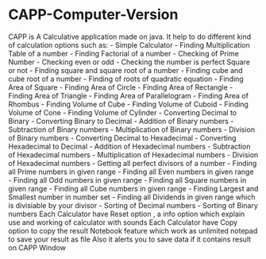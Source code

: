 # CAPP-Computer-Version
CAPP is A Calculative application made on java. It help to do different kind of calculation options such as: - Simple Calculator - Finding Multiplication Table of a number - Finding Factorial of a number - Checking of Prime Number - Checking even or odd - Checking the number is perfect Square or not - Finding square and square root of a number - Finding cube and cube root of a number - Finding of roots of quadratic equation - Finding Area of Square - Finding Area of Circle - Finding Area of Rectangle - Finding Area of Triangle - Finding Area of Parallelogram - Finding Area of Rhombus - Finding Volume of Cube - Finding Volume of Cuboid - Finding Volume of Cone - Finding Volume of Cylinder - Converting Decimal to Binary - Converting Binary to Decimal - Addition of Binary numbers - Subtraction of Binary numbers - Multiplication of Binary numbers - Division of Binary numbers - Converting Decimal to Hexadecimal - Converting Hexadecimal to Decimal - Addition of Hexadecimal numbers - Subtraction of Hexadecimal numbers - Multiplication of Hexadecimal numbers - Division of Hexadecimal numbers - Getting all perfect divisors of a number - Finding all Prime numbers in given range - Finding all Even numbers in given range - Finding all Odd numbers in given range - Finding all Square numbers in given range - Finding all Cube numbers in given range - Finding Largest and Smallest number in number set - Finding all Dividends in given range which is divisiable by your divisor - Sorting of Decimal numbers - Sorting of Binary numbers   Each Calculator have Reset option , a info option which explain use and working of calculator with sounds Each Calculator have Copy option to copy the result Notebook feature which work as unlimited notepad to save your result as file Also it alerts you to save data if it contains result on CAPP Window
